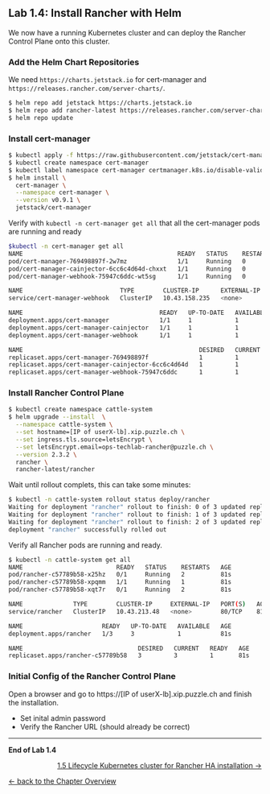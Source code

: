 ## Lab 1.4: Install Rancher with Helm

We now have a running Kubernetes cluster and can deploy the Rancher Control Plane onto this cluster.

### Add the Helm Chart Repositories

We need `https://charts.jetstack.io` for cert-manager and `https://releases.rancher.com/server-charts/`.

```bash
$ helm repo add jetstack https://charts.jetstack.io
$ helm repo add rancher-latest https://releases.rancher.com/server-charts/latest
$ helm repo update
```

### Install cert-manager

```bash
$ kubectl apply -f https://raw.githubusercontent.com/jetstack/cert-manager/release-0.9/deploy/manifests/00-crds.yaml
$ kubectl create namespace cert-manager
$ kubectl label namespace cert-manager certmanager.k8s.io/disable-validation=true
$ helm install \
  cert-manager \
  --namespace cert-manager \
  --version v0.9.1 \
  jetstack/cert-manager
```

Verify with `kubectl -n cert-manager get all` that all the cert-manager pods are running and ready

```bash
$kubectl -n cert-manager get all
NAME                                           READY   STATUS    RESTARTS   AGE
pod/cert-manager-769498897f-2w7mz              1/1     Running   0          24s
pod/cert-manager-cainjector-6cc6c4d64d-chxxt   1/1     Running   0          24s
pod/cert-manager-webhook-75947c6ddc-wt5sg      1/1     Running   0          24s

NAME                           TYPE        CLUSTER-IP      EXTERNAL-IP   PORT(S)   AGE
service/cert-manager-webhook   ClusterIP   10.43.158.235   <none>        443/TCP   24s

NAME                                      READY   UP-TO-DATE   AVAILABLE   AGE
deployment.apps/cert-manager              1/1     1            1           24s
deployment.apps/cert-manager-cainjector   1/1     1            1           24s
deployment.apps/cert-manager-webhook      1/1     1            1           24s

NAME                                                 DESIRED   CURRENT   READY   AGE
replicaset.apps/cert-manager-769498897f              1         1         1       24s
replicaset.apps/cert-manager-cainjector-6cc6c4d64d   1         1         1       24s
replicaset.apps/cert-manager-webhook-75947c6ddc      1         1         1       24s
```

### Install Rancher Control Plane

```bash
$ kubectl create namespace cattle-system
$ helm upgrade --install  \
  --namespace cattle-system \
  --set hostname=[IP of userX-lb].xip.puzzle.ch \
  --set ingress.tls.source=letsEncrypt \
  --set letsEncrypt.email=ops-techlab-rancher@puzzle.ch \
  --version 2.3.2 \
  rancher \
  rancher-latest/rancher

```

Wait until rollout complets, this can take some minutes:

```bash
$ kubectl -n cattle-system rollout status deploy/rancher
Waiting for deployment "rancher" rollout to finish: 0 of 3 updated replicas are available...
Waiting for deployment "rancher" rollout to finish: 1 of 3 updated replicas are available...
Waiting for deployment "rancher" rollout to finish: 2 of 3 updated replicas are available...
deployment "rancher" successfully rolled out
```

Verify all Rancher pods are running and ready.

```bash
$ kubectl -n cattle-system get all
NAME                          READY   STATUS    RESTARTS   AGE
pod/rancher-c57789b58-x25hz   0/1     Running   2          81s
pod/rancher-c57789b58-xpqmm   1/1     Running   1          81s
pod/rancher-c57789b58-xqt7r   0/1     Running   2          81s

NAME              TYPE        CLUSTER-IP     EXTERNAL-IP   PORT(S)   AGE
service/rancher   ClusterIP   10.43.213.48   <none>        80/TCP    81s

NAME                      READY   UP-TO-DATE   AVAILABLE   AGE
deployment.apps/rancher   1/3     3            1           81s

NAME                                DESIRED   CURRENT   READY   AGE
replicaset.apps/rancher-c57789b58   3         3         1       81s
```

### Initial Config of the Rancher Control Plane

Open a browser and go to https://[IP of userX-lb].xip.puzzle.ch and finish the installation.

* Set inital admin password
* Verify the Rancher URL (should already be correct)


---

**End of Lab 1.4**

<p width="100px" align="right"><a href="15_lifecyclerke.md">1.5 Lifecycle Kubernetes cluster for Rancher HA installation →</a></p>

[← back to the Chapter Overview](10_rancher.md)
